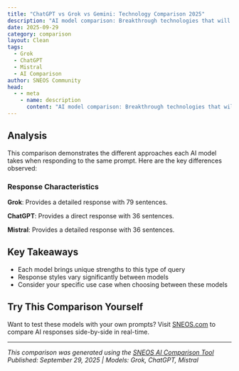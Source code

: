 ```yaml
---
title: "ChatGPT vs Grok vs Gemini: Technology Comparison 2025"
description: "AI model comparison: Breakthrough technologies that will emerge in the next 2 years - predict the winners..."
date: 2025-09-29
category: comparison
layout: Clean
tags:
  - Grok
  - ChatGPT
  - Mistral
  - AI Comparison
author: SNEOS Community
head:
  - - meta
    - name: description
      content: "AI model comparison: Breakthrough technologies that will emerge in the next 2 years - predict the winners..."
---
```


<ChatComparison
  title="ChatGPT vs Grok vs Gemini: Technology Comparison 2025"
  prompt="Breakthrough technologies that will emerge in the next 2 years - predict the winners"
  :responses='{
    "Grok": "Predicting breakthrough technologies with certainty is challenging, but based on current trends, research, and industry momentum, several fields are poised for significant advancements in the next two years (2024-2026). Below are some potential breakthrough technologies and why they could emerge as \u0022winners\u0022 in terms of impact, adoption, and investment.\n\n### 1. Advanced Artificial Intelligence (AI) and Foundation Models\n   - **Why it\u2019s a winner**: AI continues to evolve rapidly with generative AI, large language models (LLMs), and multimodal models (combining text, image, and audio). In the next two years, we\u2019ll likely see more specialized, domain-specific models for industries like healthcare, finance, and education. These models will become more efficient (requiring less computational power) and more accessible through open-source initiatives.\n   - **Breakthroughs to Watch**:\n     - **AI for Drug Discovery**: AI tools like AlphaFold by DeepMind are already accelerating protein folding predictions. By 2026, AI could significantly shorten drug development timelines, leading to faster, cheaper treatments.\n     - **Personalized AI Assistants**: Expect hyper-personalized AI assistants integrated into daily life (e.g., via wearables or smart homes), capable of predictive decision-making with minimal input.\n   - **Winner Potential**: Companies like OpenAI, Google DeepMind, and startups focusing on niche AI applications (e.g., AI for climate modeling) are likely to dominate due to their scalability and ability to attract talent and funding.\n\n### 2. Quantum Computing (Practical Applications)\n   - **Why it\u2019s a winner**: While quantum computing is still in early stages, significant progress is expected in the next two years toward practical applications. Major players like IBM, Google, and startups like Rigetti are focusing on quantum advantage\u2014where quantum computers outperform classical computers for specific tasks.\n   - **Breakthroughs to Watch**:\n     - **Cryptography**: Quantum systems could crack current encryption methods, driving the development of quantum-resistant cryptography.\n     - **Material Science**: Simulating molecular interactions at unprecedented levels could lead to breakthroughs in battery technology and superconductors.\n   - **Winner Potential**: IBM (with its Quantum System Two) and Google (aiming for error-corrected quantum systems by 2025) are frontrunners. Nations like China, investing heavily in quantum tech, could also emerge as leaders.\n\n### 3. Next-Generation Energy Storage (Solid-State Batteries)\n   - **Why it\u2019s a winner**: The global push for sustainable energy and electric vehicles (EVs) demands better battery technology. Solid-state batteries, which promise higher energy density, faster charging, and improved safety over traditional lithium-ion batteries, are nearing commercial viability.\n   - **Breakthroughs to Watch**:\n     - **EV Revolution**: Companies like QuantumScape and Toyota aim to roll out solid-state batteries by 2025-2026, potentially doubling EV range and halving charging times.\n     - **Grid Storage**: Enhanced storage solutions will support renewable energy grids, stabilizing intermittency issues with solar and wind.\n   - **Winner Potential**: QuantumScape, Toyota, and Samsung (through its SDI division) are leaders due to their R\u0026D investments and partnerships with automakers. Startups with novel materials for batteries could also disrupt the space.\n\n### 4. Brain-Computer Interfaces (BCIs)\n   - **Why it\u2019s a winner**: BCIs, which enable direct communication between the brain and external devices, are advancing rapidly, driven by companies like Neuralink (Elon Musk\u2019s venture) and Synchron. Applications range from medical (helping paralyzed individuals control devices) to consumer (gaming and augmented reality interfaces).\n   - **Breakthroughs to Watch**:\n     - **Medical Applications**: Non-invasive or minimally invasive BCIs could restore mobility or communication for patients with neurological conditions by 2025.\n     - **Consumer Tech**: Early integrations of BCIs into VR/AR for immersive experiences could hit markets by 2026.\n   - **Winner Potential**: Neuralink is a frontrunner due to its aggressive timeline and Musk\u2019s influence, but competitors like Synchron (already achieving human trials with less invasive methods) could take the lead in medical applications.\n\n### 5. Synthetic Biology and CRISPR Advancements\n   - **Why it\u2019s a winner**: Synthetic biology, combined with CRISPR gene-editing technology, is set to revolutionize agriculture, medicine, and bio-manufacturing. In the next two years, more precise and scalable applications will likely emerge.\n   - **Breakthroughs to Watch**:\n     - **Gene Therapy**: CRISPR-based treatments for rare genetic disorders could gain FDA approval by 2025, following successes like Casgevy for sickle cell disease.\n     - **Sustainable Materials**: Bio-engineered materials (e.g., lab-grown leather or biofuels) could scale up, reducing reliance on traditional resources.\n   - **Winner Potential**: Companies like CRISPR Therapeutics, Editas Medicine, and Ginkgo Bioworks are well-positioned due to their intellectual property and partnerships with pharmaceutical giants.\n\n### 6. 6G Connectivity (Early Rollouts)\n   - **Why it\u2019s a winner**: While 5G is still being deployed globally, research into 6G\u2014promising speeds 100 times faster than 5G and ultra-low latency\u2014is accelerating. Early 6G testing and standards could emerge by 2026, laying the groundwork for hyper-connected ecosystems.\n   - **Breakthroughs to Watch**:\n     - **Holographic Communication**: 6G could enable real-time holographic video calls for remote work and entertainment.\n     - **IoT Explosion**: Unprecedented connectivity for billions of devices, supporting smart cities and autonomous systems.\n   - **Winner Potential**: Telecom giants like Huawei (despite geopolitical challenges), Nokia, and Ericsson are investing heavily in 6G R\u0026D. South Korea and China are also racing to lead global standards.\n\n### 7. Autonomous Vehicles (Level 4 Autonomy)\n   - **Why it\u2019s a winner**: Self-driving technology is approaching Level 4 autonomy (fully autonomous in specific conditions), with companies like Waymo, Tesla, and Cruise refining their systems. Regulatory approvals and pilot projects in urban areas could expand by 2026.\n   - **Breakthroughs to Watch**:\n     - **Robotaxis**: Waymo and Cruise could scale robotaxi services in more U.S. cities, while Tesla\u2019s Full Self-Driving (FSD) software nears completion.\n     - **Freight and Logistics**: Autonomous trucks (e.g., TuSimple) could transform supply chains with 24/7 operation.\n   - **Winner Potential**: Waymo (backed by Alphabet\u2019s resources) and Tesla (with its vast data from customer vehicles) are likely leaders, though regulatory and safety concerns could favor more cautious players like Cruise.\n\n### Key Factors Determining Winners\n- **Investment and Funding**: Technologies backed by venture capital, government grants (e.g., U.S. CHIPS Act for quantum and semiconductors), and corporate R\u0026D will advance faster.\n- **Regulatory Environment**: Fields like BCIs, autonomous vehicles, and gene editing depend on government policies for deployment.\n- **Scalability and Accessibility**: Technologies that can be commercialized quickly and affordably (e.g., AI tools, solid-state batteries) will gain broader adoption.\n\n### Final Thoughts\nWhile all these technologies show promise, **AI and Next-Generation Energy Storage** are the most likely to see widespread impact by 2026 due to their immediate applicability and existing infrastructure. Quantum computing and BCIs may have more niche but transformative effects in specific sectors. Keep an eye on geopolitical dynamics (e.g., U.S.-China tech competition) and unexpected disruptions (e.g., pandemics driving biotech) as they could shift priorities and accelerate certain fields. Which of these are you most excited about? I can dive deeper into any specific technology if you\u0027d like!",
    "ChatGPT": "Predicting breakthrough technologies over the next two years involves analyzing current trends, ongoing research, market investments, and societal needs. While exact outcomes can vary, here are several technologies poised to make significant impacts and likely \u0022winners\u0022 in their respective fields by 2026:\n\n1. **Generative AI and Foundation Models**\n   - Advances in large language models, multimodal AI (combining text, images, and audio), and more efficient architectures will continue.\n   - Applications: content creation, coding assistance, personalized education, drug discovery.\n   - Winners: Leading AI companies like OpenAI, Google DeepMind, Anthropic, and innovative startups specializing in AI tools.\n\n2. **Quantum Computing**\n   - Progress in quantum hardware (qubit coherence, error correction) and software algorithms.\n   - Early commercial applications in cryptography, materials science, and complex optimization problems.\n   - Winners: Companies like IBM, Google, IonQ, Rigetti, and startups focused on quantum software.\n\n3. **Advanced Biotech and Synthetic Biology**\n   - Gene editing (CRISPR advancements), synthetic vaccines, personalized medicine.\n   - Deeper integration of AI in drug discovery and diagnostics.\n   - Winners: Biotech firms such as Moderna, CRISPR Therapeutics, and AI-driven health startups.\n\n4. **Next-Gen Battery Technologies**\n   - Solid-state batteries and alternative chemistries to improve energy density and safety.\n   - Critical for electric vehicles (EVs) and grid storage.\n   - Winners: Battery tech startups, automotive companies like Tesla, and materials innovators.\n\n5. **Metaverse and Spatial Computing**\n   - More immersive AR/VR experiences enabled by hardware improvements and 5G/6G rollout.\n   - Enterprise applications in training, remote work, and social engagement.\n   - Winners: Meta (Facebook), Apple (with rumored AR devices), and software platforms enabling metaverse experiences.\n\n6. **Clean Energy and Carbon Capture Technologies**\n   - Breakthroughs in electrolysis for green hydrogen, carbon capture, utilization and storage (CCUS).\n   - Driven by climate policies and corporate sustainability goals.\n   - Winners: Energy tech startups, industrial giants investing in CCUS, and green hydrogen producers.\n\n7. **Autonomous Systems and Robotics**\n   - Improvements in autonomous driving, delivery drones, warehouse automation.\n   - Enhanced AI perception and navigation systems.\n   - Winners: Waymo, Tesla, Amazon Robotics, and specialized robotics startups.\n\n8. **Neuromorphic Computing and Brain-Computer Interfaces (BCI)**\n   - Early-stage but accelerating development in devices that mimic neural architectures and enable direct brain interaction.\n   - Potential applications in healthcare and augmented cognition.\n   - Winners: Neuralink, Kernel, and emerging neurotech startups.\n\n### Summary\n\nThe winners over the next two years will be those who can combine breakthrough technical innovation with scalable business models and regulatory navigation. Companies that leverage AI across sectors, improve core infrastructure technologies (batteries, quantum), and address urgent global issues like climate change and health will lead the pack.\n\nIf you want, I can provide more detail on any particular technology or company!",
    "Mistral": "Predicting breakthrough technologies that will emerge in the next two years involves a mix of current trends, technological advancements, and societal needs. Here are some areas that are likely to see significant progress and could be considered \u0022winners\u0022:\n\n1. **Artificial Intelligence (AI) and Machine Learning (ML)**:\n   - **Advanced AI Models**: Continued development of more sophisticated AI models, including large language models and multimodal AI.\n   - **AI Ethics and Governance**: Increased focus on ethical AI, including transparency, fairness, and accountability.\n   - **Edge AI**: Deployment of AI at the edge of networks for real-time processing and reduced latency.\n\n2. **Quantum Computing**:\n   - **Quantum Supremacy**: Achieving quantum supremacy, where quantum computers outperform classical computers in specific tasks.\n   - **Quantum Algorithms**: Development of new quantum algorithms for practical applications in cryptography, optimization, and material science.\n\n3. **Biotechnology and Genomics**:\n   - **mRNA Vaccines**: Further advancements in mRNA vaccine technology for various diseases.\n   - **CRISPR and Gene Editing**: Enhanced precision and broader applications in gene editing, including treatments for genetic disorders.\n   - **Synthetic Biology**: Engineering biological systems for industrial, medical, and environmental applications.\n\n4. **Renewable Energy and Storage**:\n   - **Advanced Battery Technology**: Improvements in battery storage capacity, efficiency, and cost-effectiveness.\n   - **Solar and Wind Energy**: Innovations in solar panel efficiency and wind turbine technology.\n   - **Hydrogen Energy**: Development of hydrogen fuel cells and infrastructure for hydrogen-based energy systems.\n\n5. **5G and Beyond**:\n   - **6G Networks**: Early research and development into 6G networks, promising even faster speeds and lower latency.\n   - **IoT Integration**: Enhanced integration of IoT devices with 5G networks for smart cities, industrial automation, and connected healthcare.\n\n6. **Augmented Reality (AR) and Virtual Reality (VR)**:\n   - **Mixed Reality**: Advancements in mixed reality technologies that blend AR and VR for more immersive experiences.\n   - **AR Glasses**: Development of lightweight, high-performance AR glasses for everyday use.\n\n7. **Blockchain and Decentralized Finance (DeFi)**:\n   - **Scalability Solutions**: Improvements in blockchain scalability to handle larger transaction volumes.\n   - **DeFi Applications**: Expansion of DeFi applications for financial services, including lending, borrowing, and trading.\n\n8. **Space Exploration and Satellite Technology**:\n   - **Small Satellites**: Increased deployment of small satellites for various applications, including communication, Earth observation, and scientific research.\n   - **Space Tourism**: Advancements in space tourism, making it more accessible and affordable.\n\n9. **Cybersecurity**:\n   - **Zero Trust Architecture**: Widespread adoption of zero trust security models to enhance data protection.\n   - **AI-Driven Cybersecurity**: Use of AI to detect and mitigate cyber threats in real-time.\n\n10. **Sustainable Agriculture**:\n    - **Vertical Farming**: Expansion of vertical farming techniques to increase food production efficiency and reduce environmental impact.\n    - **Precision Agriculture**: Use of AI, IoT, and drones to optimize farming practices and improve crop yields.\n\nThese technologies are poised to make significant strides in the next two years, driven by ongoing research, investment, and societal demand. However, the actual winners will depend on various factors, including technological breakthroughs, market adoption, regulatory environments, and public acceptance."
  }'
  published-date="14:44"
/>

## Analysis

This comparison demonstrates the different approaches each AI model takes when responding to the same prompt. Here are the key differences observed:

### Response Characteristics

**Grok**: Provides a detailed response with 79 sentences. 

**ChatGPT**: Provides a direct response with 36 sentences. 

**Mistral**: Provides a detailed response with 36 sentences. 

## Key Takeaways

- Each model brings unique strengths to this type of query
- Response styles vary significantly between models
- Consider your specific use case when choosing between these models

## Try This Comparison Yourself

Want to test these models with your own prompts? Visit [SNEOS.com](https://sneos.com) to compare AI responses side-by-side in real-time.

---

*This comparison was generated using the [SNEOS AI Comparison Tool](https://sneos.com)*
*Published: September 29, 2025 | Models: Grok, ChatGPT, Mistral*
